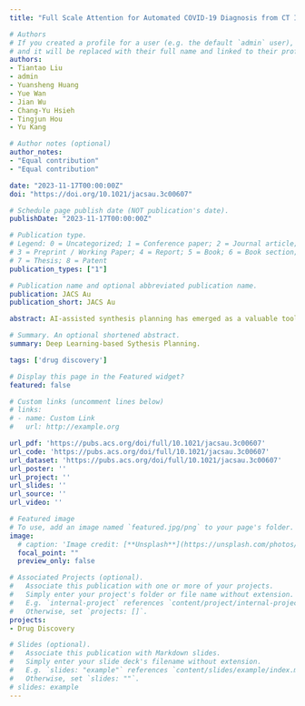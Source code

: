 ```yaml
---
title: "Full Scale Attention for Automated COVID-19 Diagnosis from CT Images"

# Authors
# If you created a profile for a user (e.g. the default `admin` user), write the username (folder name) here 
# and it will be replaced with their full name and linked to their profile.
authors:
- Tiantao Liu
- admin
- Yuansheng Huang
- Yue Wan
- Jian Wu
- Chang-Yu Hsieh
- Tingjun Hou
- Yu Kang

# Author notes (optional)
author_notes:
- "Equal contribution"
- "Equal contribution"

date: "2023-11-17T00:00:00Z"
doi: "https://doi.org/10.1021/jacsau.3c00607"

# Schedule page publish date (NOT publication's date).
publishDate: "2023-11-17T00:00:00Z"

# Publication type.
# Legend: 0 = Uncategorized; 1 = Conference paper; 2 = Journal article;
# 3 = Preprint / Working Paper; 4 = Report; 5 = Book; 6 = Book section;
# 7 = Thesis; 8 = Patent
publication_types: ["1"]

# Publication name and optional abbreviated publication name.
publication: JACS Au
publication_short: JACS Au

abstract: AI-assisted synthesis planning has emerged as a valuable tool in accelerating synthetic chemistry for the discovery of new drugs and materials. The template-free approach, which showcases superior generalization capabilities, is seen as the mainstream direction in this field. However, it remains unclear whether such an end-to-end approach can achieve problem-solving performance on par with experienced chemists without fully revealing insights into the chemical mechanisms involved. Moreover, there is a lack of unified and chemically inspired frameworks for improving multitask reaction predictions in this area. In this study, we have addressed these challenges by investigating the impact of fine-grained reaction-type labels on multiple downstream tasks and propose a novel framework named SynCluster. This framework incorporates unsupervised clustering cues into the baseline models and identifies plausible chemical subspaces which is compatible with multitask extensions and can serve as model-independent indicators to effectively enhance the performance of multiple downstream tasks. In retrosynthesis prediction, SynCluster achieves significant improvements of 4.1 and 11.0% in top-1 and top-10 prediction accuracy, respectively, compared to the baseline Molecular Transformer, and achieves a notable enhancement of 13.9% in top-10 accuracy when combined with Retroformer. By incorporating simplified molecular-input line-entry system augmentation, our framework achieves higher top-10 accuracy compared to state-of-the-art sequence-based retrosynthesis models and improves over the baseline on the diversity and validity of reactants. SynCluster also achieves 94.9% top-10 accuracy in forward synthesis prediction and 51.5% top-10 Maxfrag accuracy in reagent prediction. Overall, SynCluster provides a fresh perspective with chemical interpretability and reinforcement of domain knowledge in the synthesis design. It offers a promising solution for improving the accuracy and efficiency of AI-assisted synthesis planning and bridges the gap between template-free approaches and the problem-solving abilities of experienced chemists.

# Summary. An optional shortened abstract.
summary: Deep Learning-based Sythesis Planning.

tags: ['drug discovery']

# Display this page in the Featured widget?
featured: false

# Custom links (uncomment lines below)
# links:
# - name: Custom Link
#   url: http://example.org

url_pdf: 'https://pubs.acs.org/doi/full/10.1021/jacsau.3c00607'
url_code: 'https://pubs.acs.org/doi/full/10.1021/jacsau.3c00607'
url_dataset: 'https://pubs.acs.org/doi/full/10.1021/jacsau.3c00607'
url_poster: ''
url_project: ''
url_slides: ''
url_source: ''
url_video: ''

# Featured image
# To use, add an image named `featured.jpg/png` to your page's folder. 
image:
  # caption: 'Image credit: [**Unsplash**](https://unsplash.com/photos/pLCdAaMFLTE)'
  focal_point: ""
  preview_only: false

# Associated Projects (optional).
#   Associate this publication with one or more of your projects.
#   Simply enter your project's folder or file name without extension.
#   E.g. `internal-project` references `content/project/internal-project/index.md`.
#   Otherwise, set `projects: []`.
projects:
- Drug Discovery

# Slides (optional).
#   Associate this publication with Markdown slides.
#   Simply enter your slide deck's filename without extension.
#   E.g. `slides: "example"` references `content/slides/example/index.md`.
#   Otherwise, set `slides: ""`.
# slides: example
---
```


<!-- {{% callout note %}}
Click the *Cite* button above to demo the feature to enable visitors to import publication metadata into their reference management software.
{{% /callout %}}

{{% callout note %}}
Create your slides in Markdown - click the *Slides* button to check out the example.
{{% /callout %}}

Supplementary notes can be added here, including [code, math, and images](https://wowchemy.com/docs/writing-markdown-latex/). -->
